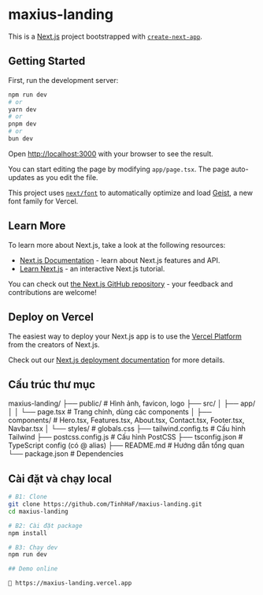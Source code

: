 # maxius-landing
This is a [Next.js](https://nextjs.org) project bootstrapped with [`create-next-app`](https://nextjs.org/docs/app/api-reference/cli/create-next-app).

## Getting Started

First, run the development server:

```bash
npm run dev
# or
yarn dev
# or
pnpm dev
# or
bun dev
```

Open [http://localhost:3000](http://localhost:3000) with your browser to see the result.

You can start editing the page by modifying `app/page.tsx`. The page auto-updates as you edit the file.

This project uses [`next/font`](https://nextjs.org/docs/app/building-your-application/optimizing/fonts) to automatically optimize and load [Geist](https://vercel.com/font), a new font family for Vercel.

## Learn More

To learn more about Next.js, take a look at the following resources:

- [Next.js Documentation](https://nextjs.org/docs) - learn about Next.js features and API.
- [Learn Next.js](https://nextjs.org/learn) - an interactive Next.js tutorial.

You can check out [the Next.js GitHub repository](https://github.com/vercel/next.js) - your feedback and contributions are welcome!

## Deploy on Vercel

The easiest way to deploy your Next.js app is to use the [Vercel Platform](https://vercel.com/new?utm_medium=default-template&filter=next.js&utm_source=create-next-app&utm_campaign=create-next-app-readme) from the creators of Next.js.

Check out our [Next.js deployment documentation](https://nextjs.org/docs/app/building-your-application/deploying) for more details.

## Cấu trúc thư mục

maxius-landing/
├── public/ # Hình ảnh, favicon, logo
├── src/
│ ├── app/
│ │ └── page.tsx # Trang chính, dùng các components
│ ├── components/ # Hero.tsx, Features.tsx, About.tsx, Contact.tsx, Footer.tsx, Navbar.tsx
│ └── styles/ # globals.css
├── tailwind.config.ts # Cấu hình Tailwind
├── postcss.config.js # Cấu hình PostCSS
├── tsconfig.json # TypeScript config (có @ alias)
├── README.md # Hướng dẫn tổng quan
└── package.json # Dependencies

## Cài đặt và chạy local

```bash
# B1: Clone
git clone https://github.com/TinhHaF/maxius-landing.git
cd maxius-landing

# B2: Cài đặt package
npm install

# B3: Chạy dev
npm run dev

## Demo online 

🔗 https://maxius-landing.vercel.app